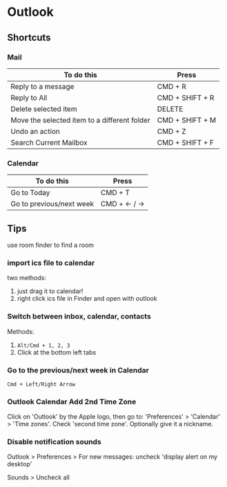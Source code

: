# Outlook

## Shortcuts

### Mail

| To do this                                   | Press           |
|----------------------------------------------|-----------------|
| Reply to a message                           | CMD + R         |
| Reply to All                                 | CMD + SHIFT + R |
| Delete selected item                         | DELETE          |
| Move the selected item to a different folder | CMD + SHIFT + M |
| Undo an action                               | CMD + Z         |
| Search Current Mailbox                       | CMD + SHIFT + F |

### Calendar 

| To do this                                   | Press           |
|----------------------------------------------|-----------------|
| Go to Today                                  | CMD + T         |
| Go to previous/next week                     | CMD + <- / ->   |


## Tips

use room finder to find a room

### import ics file to calendar
two methods:  
1. just drag it to calendar!
2. right click ics file in Finder and open with outlook

### Switch between inbox, calendar, contacts
 
Methods:
1. `Alt/Cmd + 1, 2, 3`
2. Click at the bottom left tabs

### Go to the previous/next week in Calendar
`Cmd + Left/Right Arrow `

### Outlook Calendar Add 2nd Time Zone

Click on 'Outlook' by the Apple logo, then go to: 'Preferences' > 'Calendar' > 'Time zones'.
Check 'second time zone'. Optionally give it a nickname.

### Disable notification sounds

Outlook > Preferences > For new messages: uncheck 'display alert on my desktop'

Sounds > Uncheck all
